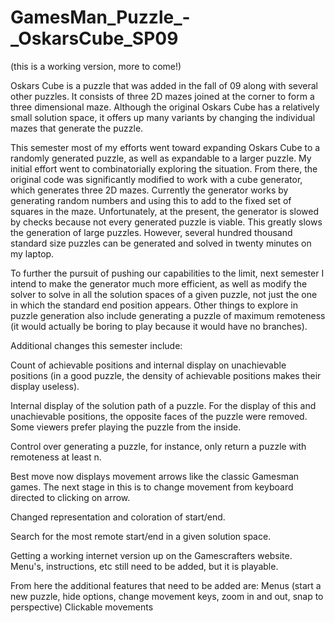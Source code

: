 GamesMan\_Puzzle\_-\_OskarsCube\_SP09
=====================================

(this is a working version, more to come!)

Oskars Cube is a puzzle that was added in the fall of 09 along with several other puzzles. It consists of three 2D mazes joined at the corner to form a three dimensional maze. Although the original Oskars Cube has a relatively small solution space, it offers up many variants by changing the individual mazes that generate the puzzle.

This semester most of my efforts went toward expanding Oskars Cube to a randomly generated puzzle, as well as expandable to a larger puzzle. My initial effort went to combinatorially exploring the situation. From there, the original code was significantly modified to work with a cube generator, which generates three 2D mazes. Currently the generator works by generating random numbers and using this to add to the fixed set of squares in the maze. Unfortunately, at the present, the generator is slowed by checks because not every generated puzzle is viable. This greatly slows the generation of large puzzles. However, several hundred thousand standard size puzzles can be generated and solved in twenty minutes on my laptop.

To further the pursuit of pushing our capabilities to the limit, next semester I intend to make the generator much more efficient, as well as modify the solver to solve in all the solution spaces of a given puzzle, not just the one in which the standard end position appears. Other things to explore in puzzle generation also include generating a puzzle of maximum remoteness (it would actually be boring to play because it would have no branches).

Additional changes this semester include:

Count of achievable positions and internal display on unachievable positions (in a good puzzle, the density of achievable positions makes their display useless).

Internal display of the solution path of a puzzle. For the display of this and unachievable positions, the opposite faces of the puzzle were removed. Some viewers prefer playing the puzzle from the inside.

Control over generating a puzzle, for instance, only return a puzzle with remoteness at least n.

Best move now displays movement arrows like the classic Gamesman games. The next stage in this is to change movement from keyboard directed to clicking on arrow.

Changed representation and coloration of start/end.

Search for the most remote start/end in a given solution space.

Getting a working internet version up on the Gamescrafters website. Menu's, instructions, etc still need to be added, but it is playable.

From here the additional features that need to be added are: Menus (start a new puzzle, hide options, change movement keys, zoom in and out, snap to perspective) Clickable movements
